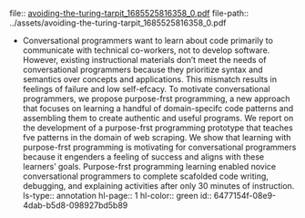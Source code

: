 file:: [avoiding-the-turing-tarpit_1685525816358_0.pdf](../assets/avoiding-the-turing-tarpit_1685525816358_0.pdf)
file-path:: ../assets/avoiding-the-turing-tarpit_1685525816358_0.pdf

- Conversational programmers want to learn about code primarily to communicate with technical co-workers, not to develop software. However, existing instructional materials don’t meet the needs of conversational programmers because they prioritize syntax and semantics over concepts and applications. This mismatch results in feelings of failure and low self-efcacy. To motivate conversational programmers, we propose purpose-frst programming, a new approach that focuses on learning a handful of domain-specifc code patterns and assembling them to create authentic and useful programs. We report on the development of a purpose-frst programming prototype that teaches fve patterns in the domain of web scraping. We show that learning with purpose-frst programming is motivating for conversational programmers because it engenders a feeling of success and aligns with these learners’ goals. Purpose-frst programming learning enabled novice conversational programmers to complete scafolded code writing, debugging, and explaining activities after only 30 minutes of instruction.
  ls-type:: annotation
  hl-page:: 1
  hl-color:: green
  id:: 6477154f-08e9-4dab-b5d8-098927bd5b89